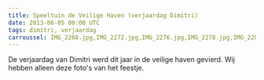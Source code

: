 ```yaml
---
title: Speeltuin de Veilige Haven (verjaardag Dimitri)
date: 2013-06-05 00:00 UTC
tags: dimitri, verjaardag
carroussel: IMG_2268.jpg,IMG_2272.jpg,IMG_2276.jpg,IMG_2278.jpg,IMG_2280.jpg
---
```

De verjaardag van Dimitri werd dit jaar in de veilige haven gevierd. Wij hebben alleen deze foto's van het feestje.




